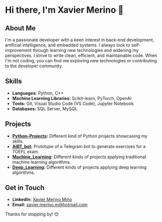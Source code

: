 # Hi there, I'm Xavier Merino 👋

## About Me
I'm a passionate developer with a keen interest in back-end development, artificial intelligence, and embedded systems. I always look to self-improvement through learning new technologies and widening my perspectives. I strive to write clean, efficient, and maintainable code. When I'm not coding, you can find me exploring new technologies or contributing to the developer community.

## Skills
- **Languages:** Python, C++
- **Machine Learning Libraries:** Scikit-learn, PyTorch, OpenAI
- **Tools:** Git, Visual Studio Code (VS Code), Jupyter Notebook
- **Databases:** SQL Server, MySQL

## Projects
- **[Python-Projects](https://github.com/XavierMerinoM/Python-Projects):** Different kind of Python projects showcasing my skills.
- **[AiBT_bot](https://github.com/XavierMerinoM/AiBT_bot):** Prototype of a Telegram bot to generate exercises for a TOEFL exam.
- **[Machine_Learning](https://github.com/XavierMerinoM/Machine_Learning):** Different kinds of projects applying traditional machine learning algorithms.
- **[Deep_Learning](https://github.com/XavierMerinoM/Deep_Learning):** Different kinds of projects applying deep learning algorithms.

## Get in Touch
- **LinkedIn:** [Xavier Merino Miño](https://www.linkedin.com/in/xaviermerinomino/)
- **Email:** [xavier.merino.m@hotmail.com](mailto:xavier.merino.m@hotmail.com)

Thanks for stopping by! 😊
